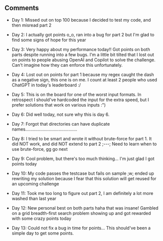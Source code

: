 ## Comments

- Day 1: Missed out on top 100 because I decided to test my code, and then misread part 2

- Day 2: I actually got points o_o, ran into a bug for part 2 but I'm glad to find some signs of hope for this year

- Day 3: Very happy about my performance today!! Got points on both parts despite running into a few bugs. I'm a little bit tilted that I lost out on points to people abusing OpenAI and Copilot to solve the challenge. Can't imagine how they can enforce this unfortunately.

- Day 4: Lost out on points for part 1 because my regex caught the dash as a negative sign, this one is on me. I count at least 2 people who used ChatGPT in today's leaderboard :/

- Day 5: This is on the board for one of the worst input formats. In retrospect I should've hardcoded the input for the extra speed, but I prefer solutions that work on various inputs :")

- Day 6: Did well today, not sure why this is day 6. 

- Day 7: Forgot that directories can have duplicate names..........................................

- Day 8: I tried to be smart and wrote it without brute-force for part 1. It did NOT work, and did NOT extend to part 2 ;---; Need to learn when to use brute-force, gg go next 

- Day 9: Cool problem, but there's too much thinking... I'm just glad I got points today

- Day 10: My code passes the testcase but fails on sample ;w; ended up rewriting my solution because I fear that this solution will get reused for an upcoming challenge 

- Day 11: Took me too long to figure out part 2, I am definitely a lot more washed than last year

- Day 12: New personal best on both parts haha that was insane! Gambled on a grid breadth-first search problem showing up and got rewarded with some crazy points today

- Day 13: Could not fix a bug in time for points... This should've been a simple day to get some points.
